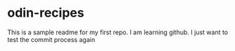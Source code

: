# odin-recipes

This is a sample readme for my first repo. I am learning github.
I just want to test the commit process again 